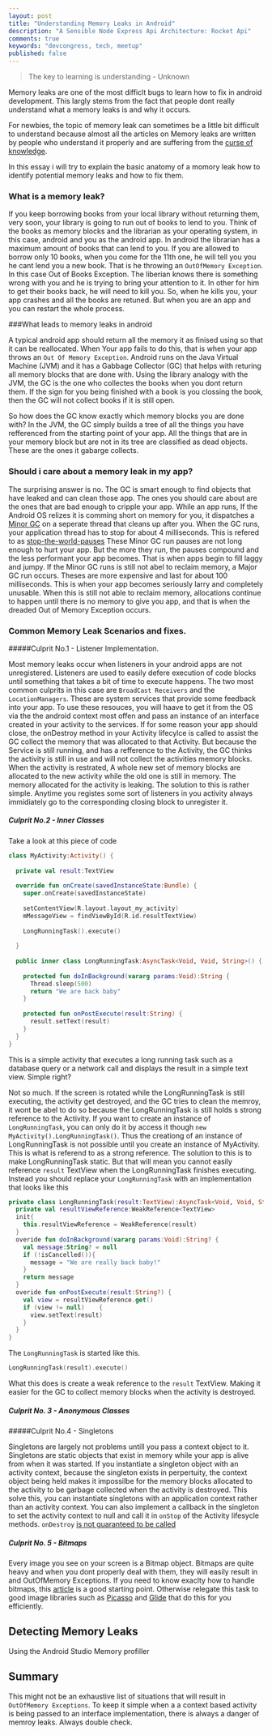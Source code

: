 ```yaml
---
layout: post
title: "Understanding Memory Leaks in Android"
description: "A Sensible Node Express Api Architecture: Rocket Api"
comments: true
keywords: "devcongress, tech, meetup"
published: false
---
```


> The key to learning is understanding - Unknown

Memory leaks are one of the most difficlt bugs to learn how to fix in android development. This largly stems from the fact that people dont really  understand what a memory leaks is and  why it occurs.

For newbies, the topic of memory leak can sometimes be a little bit difficult to understand because almost all the articles on Memory leaks are written by people who understand it properly and are suffering from the [curse of knowledge](https://en.wikipedia.org/wiki/Curse_of_knowledge).

In this essay i will try to explain the basic anatomy of a momory leak how to identify potential memory leaks and how to fix them. 

### What is a memory leak?

If you keep borrowing books from your local library without returning them, very soon, your library is going to run out of books to lend to you. Think of the books as memory blocks and the librarian as your operating system, in this case, android and you as the android app. In android the librarian has a maximum  amount of books that can lend to you.  If you are allowed to borrow only 10 books, when you come for the 11th one, he will tell you you he cant lend you a new book. That is he throwing an `OutOfMemory Exception`. In this case Out of Books Exception. The liberian knows there is something wrong with you and he is trying to bring your attention to it. In other for him to get their books back, he will need to kill you. So, when he kills you, your app crashes and all the books are retuned. But when you are an app and you can restart the whole process. 

###What leads to memory leaks in android

A typical android app should return all the memory it as finised using so that it can be reallocated. When Your app fails to do this, that is when your app throws an `Out Of Memory Exception`. Android runs on the Java Virtual Machine (JVM) and it has a Gabbage Collector (GC) that helps with returing all memory blocks that are done with. Using the library analogy with the JVM, the GC is the one who collectes the books when you dont return them. If the sign for you being finished with a book is you clossing the book, then the GC will not collect books if it is still open.

So how does the GC know exactly which memory blocks you are done with? In the JVM, the GC simply builds a tree of all the things you have refferenced from the starting point of your app. All the things that are in your memory block but are not in its tree are classified as dead objects. These are the ones it gabarge collects. 

### Should i care about a memory leak in my app? 

The surprising answer is no. The GC is smart enough to find objects that have leaked and can clean those app. The ones you should care about are the ones that are bad enough to cripple your app.  While an app runs, If the Android OS relizes it is comming short on memory for you, it dispatches a [Minor GC](https://plumbr.io/handbook/garbage-collection-in-java/minor-gc-major-gc-full-gc)  on a seperate thread that cleans up after you. When the GC runs, your application thread has to stop for about 4 milliseconds. This is refered to as [stop-the-world-pauses](https://en.wikipedia.org/wiki/Tracing_garbage_collection#Stop-the-world_vs._incremental_vs._concurrent)  These Minor GC run pauses are not long enough to hurt your app. But the more they run, the pauses compound and the less performant your app becomes. That is when apps begin to fill laggy and jumpy. If the Minor GC runs is still not abel to reclaim memory, a Major GC run occurs. Theses are more expensive and last for about 100 milliseconds. This is when your app becomes seriously larry and completely unusable. When this is still not able to reclaim memory, allocations continue to happen until there is no memory to give you app, and that is when the dreaded Out of Memory Exception occurs. 

### Common Memory Leak Scenarios and fixes. 

#####Culprit No.1 -  Listener Implementation.

Most memory leaks occur when listeners in your android apps are not unregistered. Listeners are used to easily defere execution of code blocks until something that takes a bit of time to execute happens. The two most common culprits in this case are `BroadCast Receivers` and the` LocationManagers`. These are system services that provide some feedback into your app. To use these resouces, you will haave to get it from the OS via the the android context most offen and pass an instance of an interface created in your activity to the services. If for some reason your app should close, the onDestroy method in your Activity lifecylce is called to assist the GC collect the memory that was allocated to that Activity. But because the Service is still running, and has a refference to the Activity, the GC thinks the activity is still in use and will not collect the activities memory blocks. When the activity is restrated, A whole new set of memory blocks are allocated to the new activity while the old one is still in memory. The memory allocated for the activity is leaking. The solution to this is rather simple. Anytime you registes some sort of listeners in you activity always immidiately go to the corresponding closing block to unregister it. 

##### Culprit No.2 - Inner Classes

Take a look at this piece of code 

```kotlin
class MyActivity:Activity() {
  
  private val result:TextView
  
  override fun onCreate(savedInstanceState:Bundle) {
    super.onCreate(savedInstanceState)
    
    setContentView(R.layout.layout_my_activity)
    mMessageView = findViewById(R.id.resultTextView)
    
    LongRunningTask().execute()
  
  }
  
  public inner class LongRunningTask:AsyncTask<Void, Void, String>() {
    
    protected fun doInBackground(vararg params:Void):String {
      Thread.sleep(500)
      return "We are back baby"
    }
    
    protected fun onPostExecute(result:String) {
      result.setText(result)
    }
  }
}
```

This is a simple activity that executes a long running task such as a database query or a network call and displays the result in a simple text view. Simple right? 

Not so much. If the screen is rotated while the LongRunningTask is still executing, the activity get destroyed, and the GC tries to clean the memroy, it wont be abel to do so because the LongRunningTask is still holds s strong reference to the Activity. If you want to create an instance of `LongRunningTask`, you can only do it by access it though `new MyActivity().LongRunningTask()`. Thus the creationg of an instance of  LongRunningTask is not possible until you create an instance of MyActivity. This is what is referend to as a strong reference. The solution to this is to make LongRunningTask static. But that will mean you cannot easily reference `result` TextView when the LongRunningTask finishes executing. Instead you should replace your `LongRunningTask` with an implementation that looks like this

```kotlin
private class LongRunningTask(result:TextView):AsyncTask<Void, Void, String?>() {
  private val resultViewReference:WeakReference<TextView>
  init{
    this.resultViewReference = WeakReference(result)
  }
  overide fun doInBackground(vararg params:Void):String? {
    val message:String? = null
    if (!isCancelled()){
      message = "We are really back baby!"
    }
    return message
  }
  overide fun onPostExecute(result:String?) {
    val view = resultViewReference.get()
    if (view != null)    {
      view.setText(result)
    }
  }
}
```

The `LongRunningTask` is started like this. 

```kotlin
LongRunningTask(result).execute()
```

What this does is create a weak reference to the `result` TextView. Making it easier for the GC to collect memory blocks when the activity is destroyed. 

##### Culprit No. 3 - Anonymous Classes



#####Culprit No.4 - Singletons

Singletons are largely not problems untill you pass a context object to it. Singletons are static objects that exist in memory while your app is alive from when it was started. If you instantiate a singleton object with an activity context, because the singleton exists in perpertuity, the context object being held makes it impossilbe for the memory blocks allocated to the activity to be garbage collected when the activity is destroyed. This solve this, you can instantiate singletons with an application context rather than an activity context. You can also implement a callback in the singleton to set the activity context to null and call it in  `onStop` of the Activity lifesycle methods. `onDestroy` [is not guaranteed to be called](https://developer.android.com/reference/android/app/Activity.html#onDestroy%28%29) 

##### Culprit No. 5 - Bitmaps

Every image you see on your screen is a Bitmap object. Bitmaps are quite heavy and when you dont properly deal with them, they will easily result in and OutOfMemory Exceptions. If you need to know exaclty how to handle bitmaps, this [article](https://developer.android.com/topic/performance/graphics/manage-memory) is a good starting point. Otherwise relegate this task to good image libraries such as [Picasso](https://square.github.io/picasso/) and [Glide](https://github.com/bumptech/glide) that do this for you efficiently. 

## Detecting Memory Leaks

Using the Android Studio Memory profiller 



## Summary

This might not be an exhaustive list of situations that will result in `OutOfMemory Exceptions`. To keep it simple when a a context based activity is being passed to an interface implementation, there is always a danger of memroy leaks. Always double check. 

